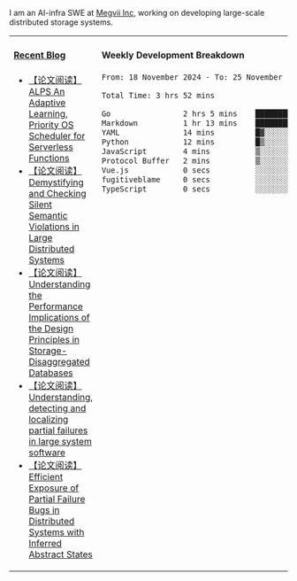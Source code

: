 I am an AI-infra SWE at [Megvii Inc](https://en.megvii.com/), working on developing large-scale distributed storage systems.

<table width="960px">
<tr>
<td valign="top" width="50%">

#### <a href="https://www.kongjun18.me" target="_blank">Recent Blog</a>

<!-- BLOG-POST-LIST:START -->
- [【论文阅读】ALPS An Adaptive Learning, Priority OS Scheduler for Serverless Functions](https://kongjun18.github.io/posts/alps-an-adaptive-learning-priority-os-scheduler-for-serverless-functions/)
- [【论文阅读】Demystifying and Checking Silent Semantic Violations in Large Distributed Systems](https://kongjun18.github.io/posts/demystifying-and-checking-silent-semantic-violations-in-large-distributed-systems/)
- [【论文阅读】Understanding the Performance Implications of the Design Principles in Storage-Disaggregated Databases](https://kongjun18.github.io/posts/understanding-the-performance-implications-of-the-design-principles-in-storage-disaggregated-databases/)
- [【论文阅读】Understanding, detecting and localizing partial failures in large system software](https://kongjun18.github.io/posts/understanding-detecting-and-localizing-partial-failures-in-large-system-software/)
- [【论文阅读】Efficient Exposure of Partial Failure Bugs in Distributed Systems with Inferred Abstract States](https://kongjun18.github.io/posts/efficient-exposure-of-partial-failure-bugs-in-distributed-systems-with-inferred-abstract-states/)
<!-- BLOG-POST-LIST:END -->

</td>
<td valign="top" width="50%">

#### Weekly Development Breakdown

<!--START_SECTION:waka-->

```txt
From: 18 November 2024 - To: 25 November 2024

Total Time: 3 hrs 52 mins

Go                2 hrs 5 mins    █████████████▒░░░░░░░░░░░   53.86 %
Markdown          1 hr 13 mins    ████████░░░░░░░░░░░░░░░░░   31.38 %
YAML              14 mins         █▓░░░░░░░░░░░░░░░░░░░░░░░   06.39 %
Python            12 mins         █▒░░░░░░░░░░░░░░░░░░░░░░░   05.44 %
JavaScript        4 mins          ▒░░░░░░░░░░░░░░░░░░░░░░░░   01.81 %
Protocol Buffer   2 mins          ▒░░░░░░░░░░░░░░░░░░░░░░░░   00.89 %
Vue.js            0 secs          ░░░░░░░░░░░░░░░░░░░░░░░░░   00.19 %
fugitiveblame     0 secs          ░░░░░░░░░░░░░░░░░░░░░░░░░   00.02 %
TypeScript        0 secs          ░░░░░░░░░░░░░░░░░░░░░░░░░   00.01 %
```

<!--END_SECTION:waka-->
</td>
</tr>

</table>
